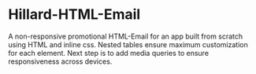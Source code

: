 # Hillard-HTML-Email 
A non-responsive promotional HTML-Email for an app built from scratch using HTML and inline css. 
Nested tables ensure maximum customization for each element. Next step is to add media queries to ensure responsiveness across devices. 


